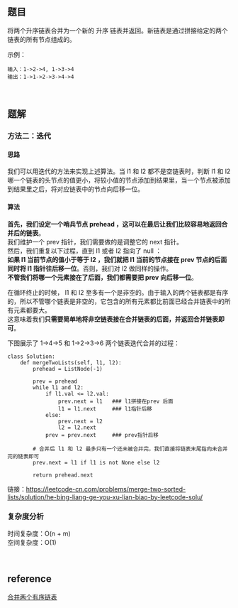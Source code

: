 ## 题目
将两个升序链表合并为一个新的 升序 链表并返回。新链表是通过拼接给定的两个链表的所有节点组成的。 

示例：
```
输入：1->2->4, 1->3->4
输出：1->1->2->3->4->4
```

&nbsp;
## 题解
### 方法二：迭代
#### 思路
我们可以用迭代的方法来实现上述算法。当 l1 和 l2 都不是空链表时，判断 l1 和 l2 哪一个链表的头节点的值更小，将较小值的节点添加到结果里，当一个节点被添加到结果里之后，将对应链表中的节点向后移一位。

#### 算法
**首先，我们设定一个哨兵节点 prehead ，这可以在最后让我们比较容易地返回合并后的链表**。  
我们维护一个 prev 指针，我们需要做的是调整它的 next 指针。  
然后，我们重复以下过程，直到 l1 或者 l2 指向了 null ：  
**如果 l1 当前节点的值小于等于 l2 ，我们就把 l1 当前的节点接在 prev 节点的后面同时将 l1 指针往后移一位**。否则，我们对 l2 做同样的操作。  
**不管我们将哪一个元素接在了后面，我们都需要把 prev 向后移一位**。

在循环终止的时候， l1 和 l2 至多有一个是非空的。由于输入的两个链表都是有序的，所以不管哪个链表是非空的，它包含的所有元素都比前面已经合并链表中的所有元素都要大。   
这意味着我们**只需要简单地将非空链表接在合并链表的后面，并返回合并链表即可**。

下图展示了 1->4->5 和 1->2->3->6 两个链表迭代合并的过程：

```
class Solution:
    def mergeTwoLists(self, l1, l2):
        prehead = ListNode(-1)

        prev = prehead
        while l1 and l2:
            if l1.val <= l2.val:
                prev.next = l1   ### l1拼接在prev 后面
                l1 = l1.next     ### l1指针后移
            else:
                prev.next = l2
                l2 = l2.next            
            prev = prev.next     ### prev指针后移

        # 合并后 l1 和 l2 最多只有一个还未被合并完，我们直接将链表末尾指向未合并完的链表即可
        prev.next = l1 if l1 is not None else l2

        return prehead.next
```
链接：https://leetcode-cn.com/problems/merge-two-sorted-lists/solution/he-bing-liang-ge-you-xu-lian-biao-by-leetcode-solu/

### 复杂度分析
时间复杂度：O(n + m)   
空间复杂度：O(1)

&nbsp;
## reference
[合并两个有序链表](https://leetcode-cn.com/problems/merge-two-sorted-lists/)
